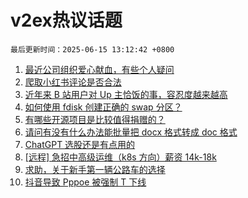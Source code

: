 # v2ex热议话题

`最后更新时间：2025-06-15 13:12:42 +0800`

1. [最近公司组织爱心献血，有些个人疑问](https://www.v2ex.com/t/1138594)
1. [爬取小红书评论是否合法](https://www.v2ex.com/t/1138599)
1. [近年来 B 站用户对 Up 主恰饭的事，容忍度越来越高](https://www.v2ex.com/t/1138643)
1. [如何使用 fdisk 创建正确的 swap 分区？](https://www.v2ex.com/t/1138590)
1. [有哪些开源项目是比较值得捐赠的？](https://www.v2ex.com/t/1138596)
1. [请问有没有什么办法能批量把 docx 格式转成 doc 格式](https://www.v2ex.com/t/1138561)
1. [ChatGPT 选股还是有点用的](https://www.v2ex.com/t/1138564)
1. [[远程] 急招中高级运维（k8s 方向）薪资 14k-18k](https://www.v2ex.com/t/1138595)
1. [求助，关于新手第一辆公路车的选择](https://www.v2ex.com/t/1138618)
1. [抖音导致 Pppoe 被强制 T 下线](https://www.v2ex.com/t/1138608)

